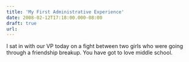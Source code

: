 ```yaml
---
title: 'My First Administrative Experience'
date: 2008-02-12T17:18:00.000-08:00
draft: true
url: 
---
```


I sat in with our VP today on a fight between two girls who were going through a friendship breakup. You have got to love middle school.